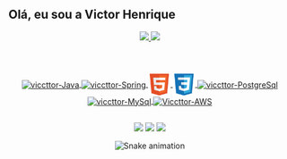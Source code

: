 
## Olá, eu sou a Victor Henrique

 <div align="center">
  <a href="https://github.com/viccttor">
  <img height="170em" src="https://github-readme-stats.vercel.app/api?username=viccttor&show_icons=true&theme=dark&include_all_commits=true"/>
  <img height="170em" src="https://github-readme-stats.vercel.app/api/top-langs/?username=viccttor&layout=compact&langs_count=16&theme=dark"/>
<div>
  
  #
<div style="display: inline_block"><br>
  <img align="center" alt="viccttor-Java" height="50" width="50" src="https://cdn.jsdelivr.net/gh/devicons/devicon/icons/java/java-original-wordmark.svg">
  <img align="center" alt="viccttor-Spring" height="40" width="40" src="https://cdn.jsdelivr.net/gh/devicons/devicon/icons/spring/spring-original.svg">
  <img align="center" alt="viccttor-HTML" height="40" width="40" src="https://raw.githubusercontent.com/devicons/devicon/master/icons/html5/html5-original.svg">
  <img align="center" alt="viccttor-CSS" height="40" width="40" src="https://raw.githubusercontent.com/devicons/devicon/master/icons/css3/css3-original.svg">
  <img align="center" alt="viccttor-PostgreSql" height="40" width="40" src="https://cdn.jsdelivr.net/gh/devicons/devicon/icons/postgresql/postgresql-original-wordmark.svg">
  <img align="center" alt="viccttor-MySql" height="50" width="60" src="https://cdn.jsdelivr.net/gh/devicons/devicon/icons/mysql/mysql-original-wordmark.svg">
  <img align="center" alt="Viccttor-AWS" height="50" width="60" src="https://cdn.jsdelivr.net/gh/devicons/devicon/icons/amazonwebservices/amazonwebservices-original-wordmark.svg">
  
  
 
  ## 
 
<div> 
 <a href="https://discord.com/channels/Victor%20Henrique#2939" target="_blank"><img src="https://img.shields.io/badge/Discord-7289DA?style=for-the-badge&logo=discord&logoColor=white" target="_blank"></a> 
  <a href = "mailto:vhsdm7@gmail.com"><img src="https://img.shields.io/badge/-Gmail-%23333?style=for-the-badge&logo=gmail&logoColor=white" target="_blank"></a>
  <a href="https://www.linkedin.com/in/viccttor" target="_blank"><img src="https://img.shields.io/badge/-LinkedIn-%230077B5?style=for-the-badge&logo=linkedin&logoColor=white" target="_blank"></a> 

 
  ![Snake animation](https://github.com/viccttor/viccttor/blob/output/github-contribution-grid-snake.svg)
 
</div>

